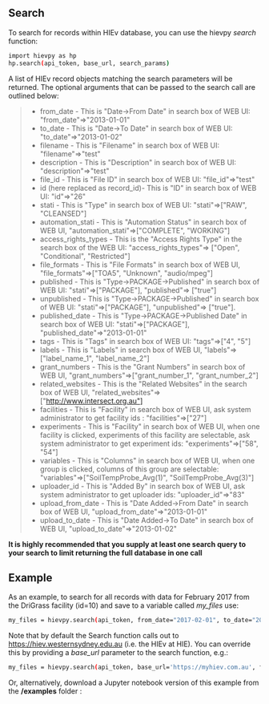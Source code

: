 ## Search
To search for records within HIEv database, you can use the hievpy _search_ function:

```sh
import hievpy as hp
hp.search(api_token, base_url, search_params)
```

A list of HIEv record objects matching the search parameters will be returned. The optional arguments that can be 
passed to the search call are outlined below:


>- from_date - This is "Date->From Date" in search box of WEB UI: "from_date"=>"2013-01-01"
>- to_date - This is "Date->To Date" in search box of WEB UI: "to_date"=>"2013-01-02"
>- filename - This is "Filename" in search box of WEB UI: "filename"=>"test"
>- description - This is "Description" in search box of WEB UI: "description"=>"test"
>- file_id - This is "File ID" in search box of WEB UI: "file_id"=>"test"
>- id (here replaced as record_id)- This is "ID" in search box of WEB UI: "id"=>"26"
>- stati - This is "Type" in search box of WEB UI: "stati"=>["RAW", "CLEANSED"]
>- automation_stati - This is "Automation Status" in search box of WEB UI, "automation_stati"=>["COMPLETE",
>  "WORKING"]
>- access_rights_types - This is the "Access Rights Type" in the search box of the WEB UI: "access_rights_types"=>
>  ["Open", "Conditional", "Restricted"]
>- file_formats - This is "File Formats" in search box of WEB UI, "file_formats"=>["TOA5", "Unknown", "audio/mpeg"]
>- published - This is "Type->PACKAGE->Published" in search box of WEB UI: "stati"=>["PACKAGE"], "published"=>
>  ["true"]
>- unpublished - This is "Type->PACKAGE->Published" in search box of WEB UI: "stati"=>["PACKAGE"], "unpublished"=>
>  ["true"].
>- published_date - This is "Type->PACKAGE->Published Date" in search box of WEB UI: "stati"=>["PACKAGE"],
>  "published_date"=>"2013-01-01"
>- tags - This is "Tags" in search box of WEB UI: "tags"=>["4", "5"]
>- labels - This is "Labels" in search box of WEB UI, "labels"=>["label_name_1", "label_name_2"]
>- grant_numbers - This is the "Grant Numbers" in search box of WEB UI, "grant_numbers"=>["grant_number_1",
>  "grant_number_2"]
>- related_websites - This is the "Related Websites" in the search box of WEB UI, "related_websites"=>
>  ["http://www.intersect.org.au"]
>- facilities - This is "Facility" in search box of WEB UI, ask system administrator to get facility ids :
>  "facilities"=>["27"]
>- experiments - This is "Facility" in search box of WEB UI, when one facility is clicked, experiments of this
>  facility are selectable, ask system administrator to get experiment ids: "experiments"=>["58", "54"]
>- variables - This is "Columns" in search box of WEB UI, when one group is clicked, columns of this group are
>  selectable: "variables"=>["SoilTempProbe_Avg(1)", "SoilTempProbe_Avg(3)"]
>- uploader_id - This is "Added By" in search box of WEB UI, ask system administrator to get uploader ids:
>  "uploader_id"=>"83"
>- upload_from_date - This is "Date Added->From Date" in search box of WEB UI, "upload_from_date"=>"2013-01-01"
>- upload_to_date - This is "Date Added->To Date" in search box of WEB UI, "upload_to_date"=>"2013-01-02"


**It is highly recommended that you supply at least one search query to your search to limit returning the full 
database in one call**


## Example

As an example, to search for all records with data for February 2017 from the DriGrass facility (id=10) and save to 
a variable called *my_files* use:
```sh
my_files = hievpy.search(api_token, from_date="2017-02-01", to_date="2017-02-28", facilities=['10'])
```

Note that by default the Search function calls out to https://hiev.westernsydney.edu.au (i.e. 
the HIEv at HIE). You can override this by providing a _base_url_ parameter to the search function, e.g.:

```sh
my_files = hievpy.search(api_token, base_url='https://myhiev.com.au', from_date="2017-02-01")
```


Or, alternatively, download a Jupyter notebook version of this example from the __/examples__ folder :